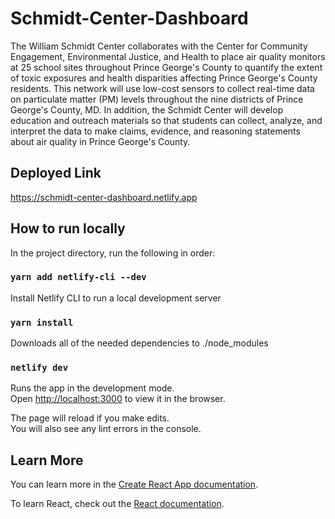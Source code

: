 # Schmidt-Center-Dashboard

The William Schmidt Center collaborates with the Center for Community Engagement, Environmental Justice, and Health to place air quality monitors at 25 school sites throughout Prince George's County to quantify the extent of toxic exposures and health disparities affecting Prince George's County residents. This network will use low-cost sensors to collect real-time data on particulate matter (PM) levels throughout the nine districts of Prince George's County, MD. In addition, the Schmidt Center will develop education and outreach materials so that students can collect, analyze, and interpret the data to make claims, evidence, and reasoning statements about air quality in Prince George's County.

## Deployed Link

https://schmidt-center-dashboard.netlify.app

## How to run locally

In the project directory, run the following in order:

### `yarn add netlify-cli --dev`

Install Netlify CLI to run a local development server 


### `yarn install`

Downloads all of the needed dependencies to ./node_modules

### `netlify dev`

Runs the app in the development mode.\
Open [http://localhost:3000](http://localhost:3000) to view it in the browser.

The page will reload if you make edits.\
You will also see any lint errors in the console.

## Learn More

You can learn more in the [Create React App documentation](https://facebook.github.io/create-react-app/docs/getting-started).

To learn React, check out the [React documentation](https://reactjs.org/).
